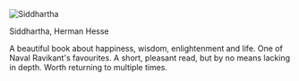 <img src="https://i.pinimg.com/originals/d8/2b/d8/d82bd8b625b9a3e3ecd7b9780e46e9bd.jpg" id="cover" alt="Siddhartha"/>
<p id="title">Siddhartha, Herman Hesse</p>

A beautiful book about happiness, wisdom, enlightenment and life. One of Naval Ravikant's favourites. A short, pleasant read, but by no means lacking in depth. Worth returning to multiple times.
